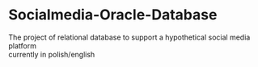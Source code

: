 # Socialmedia-Oracle-Database
The project of relational database to support a hypothetical social media platform<br/>
currently in polish/english
